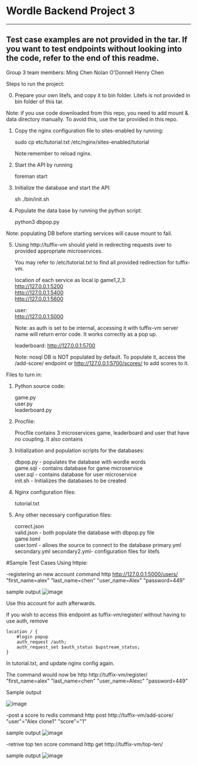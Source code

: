 # Wordle Backend Project 3
-------------------------------------------------
Test case examples are not provided in the tar. 
If you want to test endpoints without looking
into the code, refer to the end of this readme.
-------------------------------------------------

Group 3 team members:
Ming Chen
Nolan O'Donnell
Henry Chen

Steps to run the project:

0. Prepare your own litefs, and copy it to bin folder.
   Litefs is not provided in bin folder of this tar.
   
Note: if you use code downloaded from this repo, you need to add
      mount & data directory manually. 
      To avoid this, use the tar provided in this repo. 

1. Copy the nginx configuration file to sites-enabled by running:

   sudo cp etc/tutorial.txt /etc/nginx/sites-enabled/tutorial
   
   Note:remember to reload nginx.

2. Start the API by running

   foreman start

3. Initialize the database and start the API:

   sh ./bin/init.sh

4. Populate the data base by running the python script:

   python3 dbpop.py

Note: populating DB before starting services will cause
      mount to fail.      


5. Using http://tuffix-vm should yield in redirecting requests
   over to provided appropriate microservices.

   You may refer to /etc/tutorial.txt to find all provided
   redirection for tuffix-vm.

   location of each service as local ip
   game1,2,3:   
   http://127.0.0.1:5200   
   http://127.0.0.1:5400   
   http://127.0.0.1:5600   

   user:  
   http://127.0.0.1:5000

   Note: as auth is set to be internal, accessing it with
         tuffix-vm server name will return error code.
         It works correctly as a pop up.

   leaderboard:
   http://127.0.0.1:5700

   Note: nosql DB is NOT populated by default.
   To populate it, access the /add-score/ endpoint or
   http://127.0.0.1:5700/scores/ to add scores to it.


Files to turn in:

1. Python source code:

   game.py  
   user.py  
   leaderboard.py

2. Procfile:

   Procfile contains 3 microservices game, leaderboard and
   user that have no coupling. It also contains

3. Initialization and population scripts for the databases:

   dbpop.py - populates the database with wordle words  
   game.sql - contains database for game microservice  
   user.sql - contains database for user microservice  
   init.sh - Initializes the databases to be created  

4. Nginx configuration files:

   tutorial.txt

5. Any other necessary configuration files:

   correct.json  
   valid.json - both populate the database with dbpop.py file  
   game.toml  
   user.toml - allows the source to connect to the database
   primary.yml
   secondary.yml
   secondary2.yml- configuration files for litefs

#Sample Test Cases Using httpie:

-registering an new account
command
http http://127.0.0.1:5000/users/ "first_name=alex" "last_name=chen" "user_name=Alex" "password=449"

sample output
![image](https://user-images.githubusercontent.com/54679891/206137205-71d502ab-4fb2-43a7-b6db-5f5b2bcf1736.png)


Use this account for auth afterwards.

If you wish to access this endpoint as tuffix-vm/register/ without having to 
use auth, remove 

	location / {
		#login popup
		auth_request /auth;
		auth_request_set $auth_status $upstream_status;
  	}

In tutorial.txt, and update nginx config again.

The command would now be
http http://tuffix-vm/register/ "first_name=alex" "last_name=chen" "user_name=Alexc" "password=449"

Sample output

![image](https://user-images.githubusercontent.com/54679891/206137019-76929821-8ad6-4660-a656-fea1da2164e0.png)


-post a score to redis 
command
http post http://tuffix-vm/add-score/ "user"="Alex clone1" "score"="1"

sample output
![image](https://user-images.githubusercontent.com/54679891/206151156-5ad7ce80-8668-442e-92bf-817c0fc4b58a.png)

-retrive top ten score
command
http get http://tuffix-vm/top-ten/

sample output
![image](https://user-images.githubusercontent.com/54679891/206151575-095e0265-19eb-416b-9dca-80c6fec3ac76.png)





